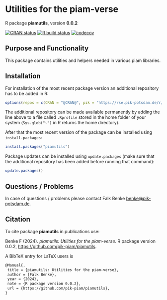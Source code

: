 # Utilities for the piam-verse

R package **piamutils**, version **0.0.2**

[![CRAN status](https://www.r-pkg.org/badges/version/piamutils)](https://cran.r-project.org/package=piamutils)  [![R build status](https://github.com/pik-piam/piamutils/workflows/check/badge.svg)](https://github.com/pik-piam/piamutils/actions) [![codecov](https://codecov.io/gh/pik-piam/piamutils/branch/master/graph/badge.svg)](https://app.codecov.io/gh/pik-piam/piamutils) 

## Purpose and Functionality

This package contains utilities and helpers needed in various piam libraries.


## Installation

For installation of the most recent package version an additional repository has to be added in R:

```r
options(repos = c(CRAN = "@CRAN@", pik = "https://rse.pik-potsdam.de/r/packages"))
```
The additional repository can be made available permanently by adding the line above to a file called `.Rprofile` stored in the home folder of your system (`Sys.glob("~")` in R returns the home directory).

After that the most recent version of the package can be installed using `install.packages`:

```r 
install.packages("piamutils")
```

Package updates can be installed using `update.packages` (make sure that the additional repository has been added before running that command):

```r 
update.packages()
```

## Questions / Problems

In case of questions / problems please contact Falk Benke <benke@pik-potsdam.de>.

## Citation

To cite package **piamutils** in publications use:

Benke F (2024). _piamutils: Utilities for the piam-verse_. R package version 0.0.2, <https://github.com/pik-piam/piamutils>.

A BibTeX entry for LaTeX users is

 ```latex
@Manual{,
  title = {piamutils: Utilities for the piam-verse},
  author = {Falk Benke},
  year = {2024},
  note = {R package version 0.0.2},
  url = {https://github.com/pik-piam/piamutils},
}
```
